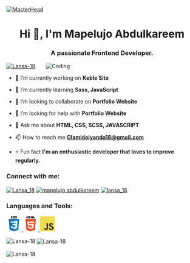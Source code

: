 [![MasterHead](https://1.bp.blogspot.com/-7A4WynwLsMw/XbBpCXG8fHI/AAAAAAAAMt4/uOa1bpLskYgrwGbllhSu2SDj_Mig8SXJQCLcBGAsYHQ/s1600/2000_600px.gif)](https://Lansa-18.io)

<h1 align="center">Hi 👋, I'm Mapelujo Abdulkareem</h1>
<h3 align="center">A passionate Frontend Developer.</h3>
<img align="right" width="400" src="https://giphy.com/embed/L1R1tvI9svkIWwpVYr" alt="Coding">


<p align="left"> <a href="https://github.com/ryo-ma/github-profile-trophy"><img src="https://github-profile-trophy.vercel.app/?username=Lansa-18" alt="Lansa-18" /></a> </p>

- 🔭 I’m currently working on **Keble Site**

- 🌱 I’m currently learning **Sass, JavaScript**

- 👯 I’m looking to collaborate on **Portfolio Website**

- 🤝 I’m looking for help with **Portfolio Website**

- 💬 Ask me about **HTML, CSS, SCSS, JAVASCRIPT**

- 📫 How to reach me **Olamideiyanda18@gmail.com**

- ⚡ Fun fact **I'm an enthusiastic developer that loves to improve regularly.**

<h3 align="left">Connect with me:</h3>
<p align="left">
<a href="https://twitter.com/Lansa_18" target="blank"><img align="center" src="https://raw.githubusercontent.com/rahuldkjain/github-profile-readme-generator/master/src/images/icons/Social/twitter.svg" alt="Lansa_18" height="30" width="40" /></a>
<a href="https://linkedin.com/in/mapelujo abdulkareem" target="blank"><img align="center" src="https://raw.githubusercontent.com/rahuldkjain/github-profile-readme-generator/master/src/images/icons/Social/linked-in-alt.svg" alt="mapelujo abdulkareem" height="30" width="40" /></a>
<a href="https://instagram.com/lansa_18" target="blank"><img align="center" src="https://raw.githubusercontent.com/rahuldkjain/github-profile-readme-generator/master/src/images/icons/Social/instagram.svg" alt="lansa_18" height="30" width="40" /></a>
</p>

<h3 align="left">Languages and Tools:</h3>
<p align="left"> <a href="https://www.w3schools.com/css/" target="_blank" rel="noreferrer"> <img src="https://raw.githubusercontent.com/devicons/devicon/master/icons/css3/css3-original-wordmark.svg" alt="css3" width="40" height="40"/> </a> <a href="https://www.w3.org/html/" target="_blank" rel="noreferrer"> <img src="https://raw.githubusercontent.com/devicons/devicon/master/icons/html5/html5-original-wordmark.svg" alt="html5" width="40" height="40"/> </a> <a href="https://developer.mozilla.org/en-US/docs/Web/JavaScript" target="_blank" rel="noreferrer"> <img src="https://raw.githubusercontent.com/devicons/devicon/master/icons/javascript/javascript-original.svg" alt="javascript" width="40" height="40"/> </a> </p>

<p><img align="left" src="https://github-readme-stats.vercel.app/api/top-langs?username=Lansa-18&show_icons=true&locale=en&layout=compact" alt="Lansa-18" /></p>

<p>&nbsp;<img align="center" src="https://github-readme-stats.vercel.app/api?username=Lansa-18&show_icons=true&locale=en" alt="Lansa-18" /></p>

<p><img align="center" src="https://github-readme-streak-stats.herokuapp.com/?user=Lansa-18&" alt="Lansa-18" /></p>
